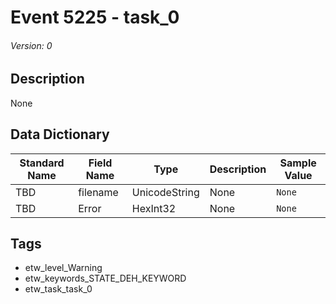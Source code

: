 # Event 5225 - task_0
###### Version: 0

## Description
None

## Data Dictionary
|Standard Name|Field Name|Type|Description|Sample Value|
|---|---|---|---|---|
|TBD|filename|UnicodeString|None|`None`|
|TBD|Error|HexInt32|None|`None`|

## Tags
* etw_level_Warning
* etw_keywords_STATE_DEH_KEYWORD
* etw_task_task_0